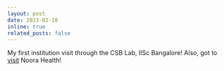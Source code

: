 ```yaml
---
layout: post
date: 2023-02-10
inline: true
related_posts: false
---
```


My first institution visit through the CSB Lab, IISc Bangalore! Also, got to [visit](https://twitter.com/srijonrick/status/1625164934589075456?s=20) Noora Health!
